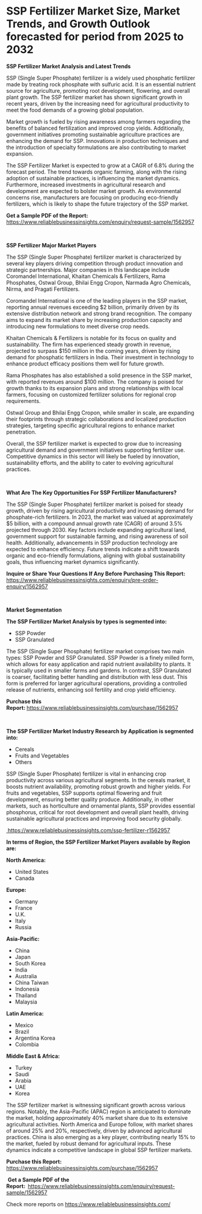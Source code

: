 <p><h1>SSP Fertilizer Market Size, Market Trends, and Growth Outlook forecasted for period from 2025 to 2032</h1></p><p><strong>SSP Fertilizer Market Analysis and Latest Trends</strong></p>
<p><p>SSP (Single Super Phosphate) fertilizer is a widely used phosphatic fertilizer made by treating rock phosphate with sulfuric acid. It is an essential nutrient source for agriculture, promoting root development, flowering, and overall plant growth. The SSP fertilizer market has shown significant growth in recent years, driven by the increasing need for agricultural productivity to meet the food demands of a growing global population.</p><p>Market growth is fueled by rising awareness among farmers regarding the benefits of balanced fertilization and improved crop yields. Additionally, government initiatives promoting sustainable agriculture practices are enhancing the demand for SSP. Innovations in production techniques and the introduction of specialty formulations are also contributing to market expansion.</p><p>The SSP Fertilizer Market is expected to grow at a CAGR of 6.8% during the forecast period. The trend towards organic farming, along with the rising adoption of sustainable practices, is influencing the market dynamics. Furthermore, increased investments in agricultural research and development are expected to bolster market growth. As environmental concerns rise, manufacturers are focusing on producing eco-friendly fertilizers, which is likely to shape the future trajectory of the SSP market.</p></p>
<p><strong>Get a Sample PDF of the Report:&nbsp;</strong> <a href="https://www.reliablebusinessinsights.com/enquiry/request-sample/1562957?utm_campaign=3439&utm_medium=2&utm_source=Github&utm_content=ia&utm_term=30032025&utm_id=ssp-fertilizer">https://www.reliablebusinessinsights.com/enquiry/request-sample/1562957</a></p>
<p>&nbsp;</p>
<p><strong>SSP Fertilizer Major Market Players</strong></p>
<p><p>The SSP (Single Super Phosphate) fertilizer market is characterized by several key players driving competition through product innovation and strategic partnerships. Major companies in this landscape include Coromandel International, Khaitan Chemicals & Fertilizers, Rama Phosphates, Ostwal Group, Bhilai Engg Cropon, Narmada Agro Chemicals, Nirma, and Pragati Fertilizers.</p><p>Coromandel International is one of the leading players in the SSP market, reporting annual revenues exceeding $2 billion, primarily driven by its extensive distribution network and strong brand recognition. The company aims to expand its market share by increasing production capacity and introducing new formulations to meet diverse crop needs.</p><p>Khaitan Chemicals & Fertilizers is notable for its focus on quality and sustainability. The firm has experienced steady growth in revenue, projected to surpass $150 million in the coming years, driven by rising demand for phosphatic fertilizers in India. Their investment in technology to enhance product efficacy positions them well for future growth.</p><p>Rama Phosphates has also established a solid presence in the SSP market, with reported revenues around $100 million. The company is poised for growth thanks to its expansion plans and strong relationships with local farmers, focusing on customized fertilizer solutions for regional crop requirements.</p><p>Ostwal Group and Bhilai Engg Cropon, while smaller in scale, are expanding their footprints through strategic collaborations and localized production strategies, targeting specific agricultural regions to enhance market penetration.</p><p>Overall, the SSP fertilizer market is expected to grow due to increasing agricultural demand and government initiatives supporting fertilizer use. Competitive dynamics in this sector will likely be fueled by innovation, sustainability efforts, and the ability to cater to evolving agricultural practices.</p></p>
<p>&nbsp;</p>
<p><strong>What Are The Key Opportunities For SSP Fertilizer Manufacturers?</strong></p>
<p><p>The SSP (Single Super Phosphate) fertilizer market is poised for steady growth, driven by rising agricultural productivity and increasing demand for phosphate-rich fertilizers. In 2023, the market was valued at approximately $5 billion, with a compound annual growth rate (CAGR) of around 3.5% projected through 2030. Key factors include expanding agricultural land, government support for sustainable farming, and rising awareness of soil health. Additionally, advancements in SSP production technology are expected to enhance efficiency. Future trends indicate a shift towards organic and eco-friendly formulations, aligning with global sustainability goals, thus influencing market dynamics significantly.</p></p>
<p><strong>Inquire or Share Your Questions If Any Before Purchasing This Report:</strong> <a href="https://www.reliablebusinessinsights.com/enquiry/pre-order-enquiry/1562957?utm_campaign=3439&utm_medium=2&utm_source=Github&utm_content=ia&utm_term=30032025&utm_id=ssp-fertilizer">https://www.reliablebusinessinsights.com/enquiry/pre-order-enquiry/1562957</a></p>
<p>&nbsp;</p>
<p><strong>Market Segmentation</strong></p>
<p><strong>The SSP Fertilizer Market Analysis by types is segmented into:</strong></p>
<p><ul><li>SSP Powder</li><li>SSP Granulated</li></ul></p>
<p><p>The SSP (Single Super Phosphate) fertilizer market comprises two main types: SSP Powder and SSP Granulated. SSP Powder is a finely milled form, which allows for easy application and rapid nutrient availability to plants. It is typically used in smaller farms and gardens. In contrast, SSP Granulated is coarser, facilitating better handling and distribution with less dust. This form is preferred for larger agricultural operations, providing a controlled release of nutrients, enhancing soil fertility and crop yield efficiency.</p></p>
<p><strong>Purchase this Report:&nbsp;</strong><a href="https://www.reliablebusinessinsights.com/purchase/1562957?utm_campaign=3439&utm_medium=2&utm_source=Github&utm_content=ia&utm_term=30032025&utm_id=ssp-fertilizer">https://www.reliablebusinessinsights.com/purchase/1562957</a></p>
<p>&nbsp;</p>
<p><strong>The SSP Fertilizer Market Industry Research by Application is segmented into:</strong></p>
<p><ul><li>Cereals</li><li>Fruits and Vegetables</li><li>Others</li></ul></p>
<p><p>SSP (Single Super Phosphate) fertilizer is vital in enhancing crop productivity across various agricultural segments. In the cereals market, it boosts nutrient availability, promoting robust growth and higher yields. For fruits and vegetables, SSP supports optimal flowering and fruit development, ensuring better quality produce. Additionally, in other markets, such as horticulture and ornamental plants, SSP provides essential phosphorus, critical for root development and overall plant health, driving sustainable agricultural practices and improving food security globally.</p></p>
<p><a href="https://www.reliablebusinessinsights.com/ssp-fertilizer-r1562957?utm_campaign=3439&utm_medium=2&utm_source=Github&utm_content=ia&utm_term=30032025&utm_id=ssp-fertilizer">&nbsp;https://www.reliablebusinessinsights.com/ssp-fertilizer-r1562957</a></p>
<p><strong>In terms of Region, the SSP Fertilizer Market Players available by Region are:</strong></p>
<p>
    <p> <strong> North America: </strong>
        <ul>
            <li>United States</li>
            <li>Canada</li>
        </ul>
        </p> 
    <p> <strong> Europe: </strong>
        <ul>
            <li>Germany</li>
            <li>France</li>
            <li>U.K.</li>
            <li>Italy</li>
            <li>Russia</li>
        </ul>
        </p> 
    <p> <strong> Asia-Pacific: </strong>
        <ul>
            <li>China</li>
            <li>Japan</li>
            <li>South Korea</li>
            <li>India</li>
            <li>Australia</li>
            <li>China Taiwan</li>
            <li>Indonesia</li>
            <li>Thailand</li>
            <li>Malaysia</li>
        </ul>
        </p> 
    <p> <strong> Latin America: </strong>
        <ul>
            <li>Mexico</li>
            <li>Brazil</li>
            <li>Argentina Korea</li>
            <li>Colombia</li>
        </ul>
        </p> 
    <p> <strong> Middle East & Africa: </strong>
        <ul>
            <li>Turkey</li>
            <li>Saudi</li>
            <li>Arabia</li>
            <li>UAE</li>
            <li>Korea</li>
        </ul>
    </p>
    </p>
<p><p>The SSP fertilizer market is witnessing significant growth across various regions. Notably, the Asia-Pacific (APAC) region is anticipated to dominate the market, holding approximately 40% market share due to its extensive agricultural activities. North America and Europe follow, with market shares of around 25% and 20%, respectively, driven by advanced agricultural practices. China is also emerging as a key player, contributing nearly 15% to the market, fueled by robust demand for agricultural inputs. These dynamics indicate a competitive landscape in global SSP fertilizer markets.</p></p>
<p><strong>Purchase this Report: </strong><a href="https://www.reliablebusinessinsights.com/purchase/1562957?utm_campaign=3439&utm_medium=2&utm_source=Github&utm_content=ia&utm_term=30032025&utm_id=ssp-fertilizer">https://www.reliablebusinessinsights.com/purchase/1562957</a></p>
<p>&nbsp;<strong>Get a Sample PDF of the Report:&nbsp;&nbsp;</strong><a href="https://www.reliablebusinessinsights.com/enquiry/request-sample/1562957?utm_campaign=3439&utm_medium=2&utm_source=Github&utm_content=ia&utm_term=30032025&utm_id=ssp-fertilizer">https://www.reliablebusinessinsights.com/enquiry/request-sample/1562957</a></p>
<p><strong></strong></p>
<p>Check more reports on <a href="https://www.reliablebusinessinsights.com/?utm_campaign=3439&utm_medium=2&utm_source=Github&utm_content=ia&utm_term=30032025&utm_id=ssp-fertilizer">https://www.reliablebusinessinsights.com/</a></p>